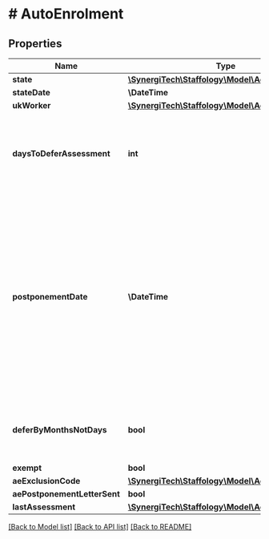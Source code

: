 # # AutoEnrolment

## Properties

Name | Type | Description | Notes
------------ | ------------- | ------------- | -------------
**state** | [**\SynergiTech\Staffology\Model\AeEmployeeState**](AeEmployeeState.md) |  | [optional]
**stateDate** | **\DateTime** | [readonly] | [optional]
**ukWorker** | [**\SynergiTech\Staffology\Model\AeUKWorker**](AeUKWorker.md) |  | [optional]
**daysToDeferAssessment** | **int** | The number of days, if any, to defer assessment of this employee.  You&#39;re allowed to defer assessment of new employees by up to 3 months. | [optional]
**postponementDate** | **\DateTime** | [readonly] If a value is present, then employee wont be enrolled on an AE Pension until after this date.  This is automatically set to a date if the employee is deemed to be an EligibleJobHolder, but the employer has set a Postponement period and this value is currently null  This is automatically set to null if it already has a value and the employee is deemed NOT to be an EligibleJobHolder - ie, they previously qualified but now do not. | [optional]
**deferByMonthsNotDays** | **bool** | If set to true then the value in DaysToDeferAssessment will be treated as a number of months, not a number of days | [optional]
**exempt** | **bool** |  | [optional]
**aeExclusionCode** | [**\SynergiTech\Staffology\Model\AeExclusionCode**](AeExclusionCode.md) |  | [optional]
**aePostponementLetterSent** | **bool** |  | [optional]
**lastAssessment** | [**\SynergiTech\Staffology\Model\AeAssessment**](AeAssessment.md) |  | [optional]

[[Back to Model list]](../../README.md#models) [[Back to API list]](../../README.md#endpoints) [[Back to README]](../../README.md)
